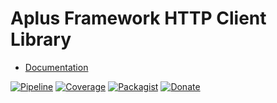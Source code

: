 # Aplus Framework HTTP Client Library

- [Documentation](https://docs.aplus-framework.com/guides/libraries/http-client/)

[![Pipeline](https://gitlab.com/aplus-framework/libraries/http-client/badges/master/pipeline.svg)](https://gitlab.com/aplus-framework/libraries/http-client/-/pipelines?scope=branches)
[![Coverage](https://gitlab.com/aplus-framework/libraries/http-client/badges/master/coverage.svg?job=test:php)](https://aplus-framework.gitlab.io/libraries/http-client/coverage/)
[![Packagist](https://img.shields.io/packagist/v/aplus/http-client)](https://packagist.org/packages/aplus/http-client)
[![Donate](https://img.shields.io/badge/open%20source-donate-orange)](https://www.paypal.com/donate/?hosted_button_id=NGBNW5PY4VSJ4)
